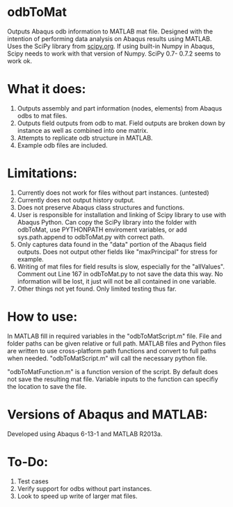 odbToMat
========

Outputs Abaqus odb information to MATLAB mat file. Designed with the intention of performing data analysis on Abaqus results using MATLAB. Uses the SciPy library from [scipy.org](scipy.org). If using built-in Numpy in Abaqus, Scipy needs to work with that version of Numpy. SciPy 0.7- 0.7.2 seems to work ok.

What it does:
========

1. Outputs assembly and part information (nodes, elements) from Abaqus odbs to mat files.
2. Outputs field outputs from odb to mat. Field outputs are broken down by instance as well as combined into one matrix.
3. Attempts to replicate odb structure in MATLAB.
4. Example odb files are included.

Limitations:
=======
1. Currently does not work for files without part instances. (untested)
2. Currently does not output history output.
3. Does not preserve Abaqus class structures and functions.
4. User is responsible for installation and linking of Scipy library to use with Abaqus Python. Can copy the SciPy library into the folder with odbToMat, use PYTHONPATH enviroment variables, or add sys.path.append to odbToMat.py with correct path.
5. Only captures data found in the "data" portion of the Abaqus field outputs. Does not output other fields like "maxPrincipal" for stress for example.
6. Writing of mat files for field results is slow, especially for the "allValues". Comment out Line 167 in odbToMat.py to not save the data this way. No information will be lost, it just will not be all contained in one variable.
7. Other things not yet found. Only limited testing thus far.

How to use:
=======

In MATLAB fill in required variables in the "odbToMatScript.m" file. File and folder paths can be given relative or full path. MATLAB files and Python files are written to use cross-platform path functions and convert to full paths when needed. "odbToMatScript.m" will call the necessary python file.

"odbToMatFunction.m" is a function version of the script. By default does not save the resulting mat file. Variable inputs to the function can specifiy the location to save the file.

Versions of Abaqus and MATLAB:
====================

Developed using Abaqus 6-13-1 and MATLAB R2013a.

To-Do:
====

1. Test cases
2. Verify support for odbs without part instances.
3. Look to speed up write of larger mat files.
